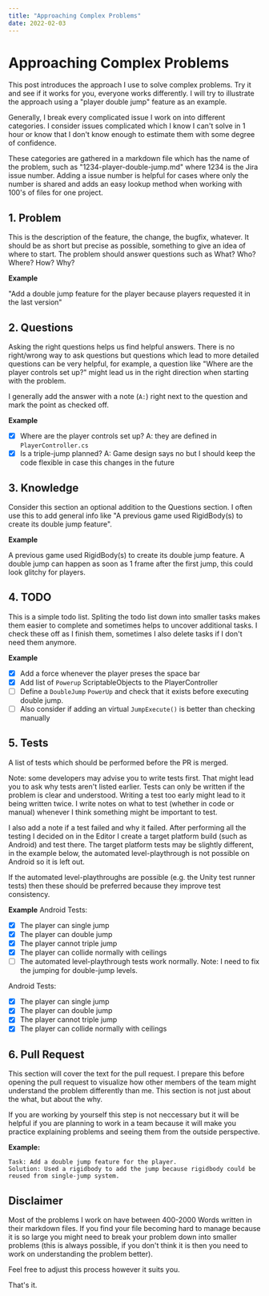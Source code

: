 ```yaml
---
title: "Approaching Complex Problems"
date: 2022-02-03
---
```


# Approaching Complex Problems
This post introduces the approach I use to solve complex problems. Try it and see if it works for you, everyone works differently. I will try to illustrate the approach using a "player double jump" feature as an example.

Generally, I break every complicated issue I work on into different categories. I consider issues complicated which I know I can't solve in 1 hour or know that I don't know enough to estimate them with some degree of confidence.

These categories are gathered in a markdown file which has the name of the problem, such as "1234-player-double-jump.md" where 1234 is the Jira issue number. Adding a issue number is helpful for cases where only the number is shared and adds an easy lookup method when working with 100's of files for one project.

## 1. Problem
This is the description of the feature, the change, the bugfix, whatever. It should be as short but precise as possible, something to give an idea of where to start. The problem should answer questions such as What? Who? Where? How? Why?

**Example**

"Add a double jump feature for the player because players requested it in the last version"

## 2. Questions
Asking the right questions helps us find helpful answers. There is no right/wrong way to ask questions but questions which lead to more detailed questions can be very helpful, for example, a question like "Where are the player controls set up?" might lead us in the right direction when starting with the problem.

I generally add the answer with a note (`A:`) right next to the question and mark the point as checked off.

**Example**
- [x] Where are the player controls set up? A: they are defined in `PlayerController.cs`
- [x] Is a triple-jump planned? A: Game design says no but I should keep the code flexible in case this changes in the future

## 3. Knowledge
Consider this section an optional addition to the Questions section. I often use this to add general info like "A previous game used RigidBody(s) to create its double jump feature".

**Example**

A previous game used RigidBody(s) to create its double jump feature.
A double jump can happen as soon as 1 frame after the first jump, this could look glitchy for players.


## 4. TODO
This is a simple todo list. Spliting the todo list down into smaller tasks makes them easier to complete and sometimes helps to uncover additional tasks. I check these off as I finish them, sometimes I also delete tasks if I don't need them anymore.

**Example**
- [x] Add a force whenever the player preses the space bar
- [x] Add list of `Powerup` ScriptableObjects to the PlayerController
- [ ] Define a `DoubleJump` `PowerUp` and check that it exists before executing double jump.
- [ ] Also consider if adding an virtual `JumpExecute()` is better than checking manually

## 5. Tests
A list of tests which should be performed before the PR is merged.

Note: some developers may advise you to write tests first. That might lead you to ask why tests aren't listed earlier. Tests can only be written if the problem is clear and understood. Writing a test too early might lead to it being written twice. I write notes on what to test (whether in code or manual) whenever I think something might be important to test.

I also add a note if a test failed and why it failed. After performing all the testing I decided on in the Editor I create a target platform build (such as Android) and test there. The target platform tests may be slightly different, in the example below, the automated level-playthrough is not possible on Android so it is left out.

If the automated level-playthroughs are possible (e.g. the Unity test runner tests) then these should be preferred because they improve test consistency.

**Example**
Android Tests:
- [x] The player can single jump
- [x] The player can double jump
- [x] The player cannot triple jump
- [x] The player can collide normally with ceilings
- [ ] The automated level-playthrough tests work normally. Note: I need to fix the jumping for double-jump levels.

Android Tests:
- [x] The player can single jump
- [x] The player can double jump
- [x] The player cannot triple jump
- [x] The player can collide normally with ceilings

## 6. Pull Request
This section will cover the text for the pull request. I prepare this before opening the pull request to visualize how other members of the team might understand the problem differently than me. This section is not just about the what, but about the why.

If you are working by yourself this step is not neccessary but it will be helpful if you are planning to work in a team because it will make you practice explaining problems and seeing them from the outside perspective.

**Example:**
```
Task: Add a double jump feature for the player.
Solution: Used a rigidbody to add the jump because rigidbody could be reused from single-jump system.
```

## Disclaimer
Most of the problems I work on have between 400-2000 Words written in their markdown files. If you find your file becoming hard to manage because it is so large you might need to break your problem down into smaller problems (this is always possible, if you don't think it is then you need to work on understanding the problem better).

Feel free to adjust this process however it suits you.

That's it.